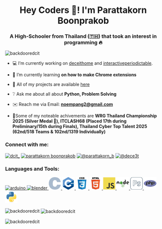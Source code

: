 <h1 align="center">Hey Coders 👋! I'm Parattakorn Boonprakob</h1>
<h3 align="center">A High-Schooler from Thailand (🇹🇭) that took an interest in programming 🔥</h3>

<p align="left"> <img src="https://komarev.com/ghpvc/?username=backdooredcit&label=Profile%20views&color=0e75b6&style=flat" alt="backdooredcit" /> </p>

- 💻 I’m currently working on [deceithome](https://github.com/BackDooreDCIT/deceithome) and [interactiveperiodictable](https://github.com/BackDooreDCIT/interactiveperiodictable).

- 📖 I’m currently learning **on how to make Chrome extensions**

- 📑 All of my projects are available [here](https://github.com/BackDooreDCIT?tab=repositories)

- ❔ Ask me about all about **Python, Problem Solving**

- ✉️ Reach me via Email: **noempang2@gmail.com**

- 🏅Some of my noteable achivements are **WRG Thailand Championship 2025 (Silver Medal 🥈), ITCLASH68 (Placed 17th during Preliminary/15th during Finals), Thailand Cyber Top Talent 2025 (62nd/518 Teams & 102nd/1319 Individually)**

<h3 align="left">Connect with me:</h3>
<p align="left">
<a href="https://twitter.com/dcit_" target="blank"><img align="center" src="https://raw.githubusercontent.com/rahuldkjain/github-profile-readme-generator/master/src/images/icons/Social/twitter.svg" alt="dcit_" height="30" width="40" /></a>
<a href="https://fb.com/parattakorn boonprakob" target="blank"><img align="center" src="https://raw.githubusercontent.com/rahuldkjain/github-profile-readme-generator/master/src/images/icons/Social/facebook.svg" alt="parattakorn boonprakob" height="30" width="40" /></a>
<a href="https://instagram.com/@parattakorn_b" target="blank"><img align="center" src="https://raw.githubusercontent.com/rahuldkjain/github-profile-readme-generator/master/src/images/icons/Social/instagram.svg" alt="@parattakorn_b" height="30" width="40" /></a>
<a href="https://www.youtube.com/c/@dece3t" target="blank"><img align="center" src="https://raw.githubusercontent.com/rahuldkjain/github-profile-readme-generator/master/src/images/icons/Social/youtube.svg" alt="@dece3t" height="30" width="40" /></a>
</p>

<h3 align="left">Languages and Tools:</h3>
<p align="left"> <a href="https://www.arduino.cc/" target="_blank" rel="noreferrer"> <img src="https://cdn.worldvectorlogo.com/logos/arduino-1.svg" alt="arduino" width="40" height="40"/> </a> <a href="https://www.blender.org/" target="_blank" rel="noreferrer"> <img src="https://download.blender.org/branding/community/blender_community_badge_white.svg" alt="blender" width="40" height="40"/> </a> <a href="https://www.cprogramming.com/" target="_blank" rel="noreferrer"> <img src="https://raw.githubusercontent.com/devicons/devicon/master/icons/c/c-original.svg" alt="c" width="40" height="40"/> </a> <a href="https://www.w3schools.com/cpp/" target="_blank" rel="noreferrer"> <img src="https://raw.githubusercontent.com/devicons/devicon/master/icons/cplusplus/cplusplus-original.svg" alt="cplusplus" width="40" height="40"/> </a> <a href="https://www.w3schools.com/css/" target="_blank" rel="noreferrer"> <img src="https://raw.githubusercontent.com/devicons/devicon/master/icons/css3/css3-original-wordmark.svg" alt="css3" width="40" height="40"/> </a> <a href="https://www.w3.org/html/" target="_blank" rel="noreferrer"> <img src="https://raw.githubusercontent.com/devicons/devicon/master/icons/html5/html5-original-wordmark.svg" alt="html5" width="40" height="40"/> </a> <a href="https://developer.mozilla.org/en-US/docs/Web/JavaScript" target="_blank" rel="noreferrer"> <img src="https://raw.githubusercontent.com/devicons/devicon/master/icons/javascript/javascript-original.svg" alt="javascript" width="40" height="40"/> </a> <a href="https://nodejs.org" target="_blank" rel="noreferrer"> <img src="https://raw.githubusercontent.com/devicons/devicon/master/icons/nodejs/nodejs-original-wordmark.svg" alt="nodejs" width="40" height="40"/> </a> <a href="https://www.photoshop.com/en" target="_blank" rel="noreferrer"> <img src="https://raw.githubusercontent.com/devicons/devicon/master/icons/photoshop/photoshop-line.svg" alt="photoshop" width="40" height="40"/> </a> <a href="https://www.php.net" target="_blank" rel="noreferrer"> <img src="https://raw.githubusercontent.com/devicons/devicon/master/icons/php/php-original.svg" alt="php" width="40" height="40"/> </a> <a href="https://www.python.org" target="_blank" rel="noreferrer"> <img src="https://raw.githubusercontent.com/devicons/devicon/master/icons/python/python-original.svg" alt="python" width="40" height="40"/> </a> </p>

<p><img align="left" src="https://github-readme-stats.vercel.app/api/top-langs?username=backdooredcit&show_icons=true&locale=en&layout=compact" alt="backdooredcit" /></p>

<p>&nbsp;<img align="center" src="https://github-readme-stats.vercel.app/api?username=backdooredcit&show_icons=true&locale=en" alt="backdooredcit" /></p>

<p><img align="center" src="https://github-readme-streak-stats.herokuapp.com/?user=backdooredcit&" alt="backdooredcit" /></p>
